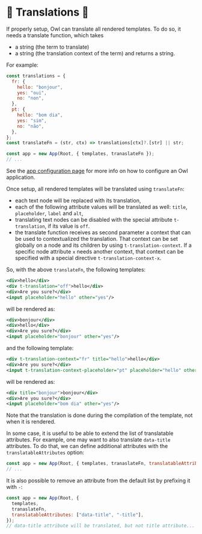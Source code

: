 # 🦉 Translations 🦉

If properly setup, Owl can translate all rendered templates. To do
so, it needs a translate function, which takes

- a string (the term to translate)
- a string (the translation context of the term)
  and returns a string.

For example:

```js
const translations = {
  fr: {
    hello: "bonjour",
    yes: "oui",
    no: "non",
  },
  pt: {
    hello: "bom dia",
    yes: "sim",
    no: "não",
  },
};
const translateFn = (str, ctx) => translations[ctx]?.[str] || str;

const app = new App(Root, { templates, tranaslateFn });
// ...
```

See the [app configuration page](app.md#configuration) for more info on how to
configure an Owl application.

Once setup, all rendered templates will be translated using `translateFn`:

- each text node will be replaced with its translation,
- each of the following attribute values will be translated as well: `title`,
  `placeholder`, `label` and `alt`,
- translating text nodes can be disabled with the special attribute `t-translation`,
  if its value is `off`.
- the translate function receives as second parameter a context that can be used
  to contextualized the translation. That context can be set globally on a node
  and its children by using `t-translation-context`. If a specific node
  attribute `x` needs another context, that context can be specified with a
  special directive `t-translation-context-x`.

So, with the above `translateFn`, the following templates:

```xml
<div>hello</div>
<div t-translation="off">hello</div>
<div>Are you sure?</div>
<input placeholder="hello" other="yes"/>
```

will be rendered as:

```xml
<div>bonjour</div>
<div>hello</div>
<div>Are you sure?</div>
<input placeholder="bonjour" other="yes"/>
```

and the following template:

```xml
<div t-translation-context="fr" title="hello">hello</div>
<div>Are you sure?</div>
<input t-translation-context-placeholder="pt" placeholder="hello" other="yes"/>
```

will be rendered as:

```xml
<div title="bonjour">bonjour</div>
<div>Are you sure?</div>
<input placeholder="bom dia" other="yes"/>
```

Note that the translation is done during the compilation of the template, not
when it is rendered.

In some case, it is useful to be able to extend the list of translatable attributes.
For example, one may want to also translate `data-title` attributes. To do that,
we can define additional attributes with the `translatableAttributes` option:

```js
const app = new App(Root, { templates, tranaslateFn, translatableAttributes: ["data-title"] });
// ...
```

It is also possible to remove an attribute from the default list by prefixing it with `-`:

```js
const app = new App(Root, {
  templates,
  tranaslateFn,
  translatableAttributes: ["data-title", "-title"],
});
// data-title attribute will be translated, but not title attribute...
```
